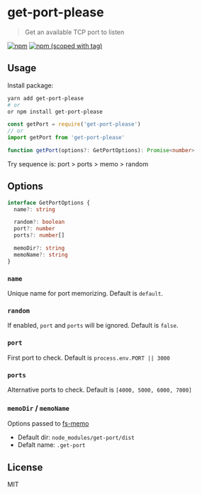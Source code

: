 # get-port-please

> Get an available TCP port to listen

[![npm](https://img.shields.io/npm/dt/get-port-please.svg?style=flat-square)](https://npmjs.com/package/get-port-please)
[![npm (scoped with tag)](https://img.shields.io/npm/v/get-port-please/latest.svg?style=flat-square)](https://npmjs.com/package/get-port-please)

## Usage

Install package:

```bash
yarn add get-port-please
# or
or npm install get-port-please
```

```js
const getPort = require('get-port-please')
// or
import getPort from 'get-port-please'
```

```ts
function getPort(options?: GetPortOptions): Promise<number>
```

Try sequence is: port > ports > memo > random

## Options

```ts
interface GetPortOptions {
  name?: string

  random?: boolean
  port?: number
  ports?: number[]

  memoDir?: string
  memoName?: string
}
```

### `name`

Unique name for port memorizing. Default is `default`.

### `random`

If enabled, `port` and `ports` will be ignored. Default is `false`.

### `port`

First port to check. Default is `process.env.PORT || 3000`

### `ports`

Alternative ports to check. Default is `[4000, 5000, 6000, 7000]`

### `memoDir` / `memoName`

Options passed to [fs-memo](https://github.com/nuxt-contrib/fs-memo)

- Default dir: `node_modules/get-port/dist`
- Defalt name: `.get-port`

## License

MIT
